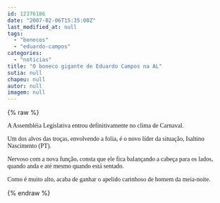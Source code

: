 ```yaml
---
id: 12376186
date: "2007-02-06T15:35:00Z"
last_modified_at: null
tags:
  - "bonecos"
  - "eduardo-campos"
categories:
  - "noticias"
title: "O boneco gigante de Eduardo Campos na AL"
sutia: null
chapeu: null
autor: null
imagem: null
---
```

{% raw %}
<p><P><FONT face=Verdana>A Assembléia Legislativa entrou definitivamente no clima de Carnaval.</FONT></P></p>
<p><P><FONT face=Verdana>Um dos alvos das troças, envolvendo a folia, é o novo líder da situação, Isaltino Nascimento (PT).</FONT></P></p>
<p><P><FONT face=Verdana>Nervoso com a nova função, consta que ele fica balançando a cabeça para os lados, quando anda e até mesmo quando está sentado.</FONT></P></p>
<p><P><FONT face=Verdana>Como é muito alto, acaba de ganhar o apelido carinhoso de homem da meia-noite.</FONT></P> </p>
{% endraw %}